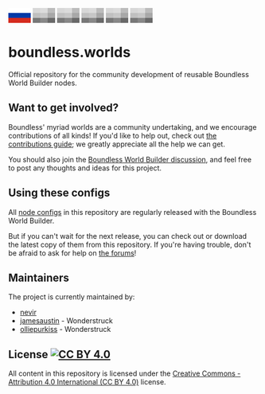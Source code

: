 [![RU](./local/ru/ru.png)](./local/ru/README.md) ![n/a](./local/plhd.png) ![n/a](./local/plhd.png) ![n/a](./local/plhd.png) ![n/a](./local/plhd.png) ![n/a](./local/plhd.png)

# boundless.worlds

Official repository for the community development of reusable Boundless World Builder nodes.

## Want to get involved?

Boundless' myriad worlds are a community undertaking, and we encourage contributions of all kinds!  If you'd like to help out, check out [the contributions guide](./CONTRIBUTING.md); we greatly appreciate all the help we can get.

You should also join the [Boundless World Builder discussion](https://forum.playboundless.com/c/modding), and feel free to post any thoughts and ideas for this project.

## Using these configs

All [node configs](./config) in this repository are regularly released with the Boundless World Builder.

But if you can't wait for the next release, you can check out or download the latest copy of them from this repository.  If you're having trouble, don't be afraid to ask for help on [the forums](https://forum.playboundless.com/c/modding)!

## Maintainers

The project is currently maintained by:

* [nevir](https://github.com/nevir)
* [jamesaustin](https://github.com/jamesaustin) - Wonderstruck
* [olliepurkiss](https://github.com/olliepurkiss) - Wonderstruck

## License [![CC BY 4.0](http://mirrors.creativecommons.org/presskit/buttons/80x15/svg/by.svg)](http://creativecommons.org/licenses/by/4.0/)

All content in this repository is licensed under the [Creative Commons - Attribution 4.0 International (CC BY 4.0)](http://creativecommons.org/licenses/by/4.0/) license.
